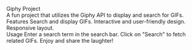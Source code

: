 Giphy Project
<br>
A fun project that utilizes the Giphy API to display and search for GIFs.
<br>
Features
Search and display GIFs.
Interactive and user-friendly design.
Responsive layout.
<br>
Usage
Enter a search term in the search bar.
Click on "Search" to fetch related GIFs.
Enjoy and share the laughter!

